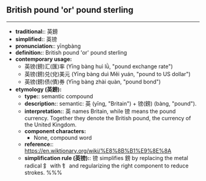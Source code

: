 ## British pound 'or' pound sterling
---
- **traditional:**: 英鎊
- **simplified:**: 英镑
- **pronunciation:**: yīngbàng
- **definition:**: British pound 'or' pound sterling
- **contemporary usage:**
  - 英镑(鎊)汇(匯)率 (Yīng bàng huì lǜ, "pound exchange rate")
  - 英镑(鎊)兑(兌)美元 (Yīng bàng duì Měi yuán, "pound to US dollar")
  - 英镑(鎊)债(債)券 (Yīng bàng zhài quàn, "pound bond")
- **etymology (英鎊):**
  - **type:**: semantic compound
  - **description:**: semantic: 英 (yīng, "Britain") + 镑(鎊) (bàng, "pound").
  - **interpretation:**: 英 names Britain, while 镑 means the pound currency. Together they denote the British pound, the currency of the United Kingdom.
  - **component characters:**
    - None, compound word
  - **reference:**: https://en.wiktionary.org/wiki/%E8%8B%B1%E9%8E%8A
  - **simplification rule (英镑):**: 镑 simplifies 鎊 by replacing the metal radical 釒 with 钅 and regularizing the right component to reduce strokes.
%%%
